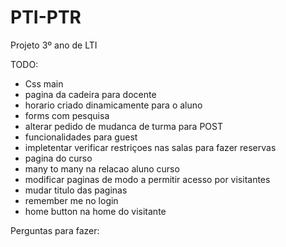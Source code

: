 # PTI-PTR
Projeto 3º ano de LTI

TODO:
- Css main
- pagina da cadeira para docente
- horario criado dinamicamente para o aluno
- forms com pesquisa
- alterar pedido de mudanca de turma para POST
- funcionalidades para guest
- impletentar verificar restriçoes nas salas para fazer reservas
- pagina do curso
- many to many na relacao aluno curso
- modificar paginas de modo a permitir acesso por visitantes
- mudar titulo das paginas
- remember me no login
- home button na home do visitante

Perguntas para fazer:

